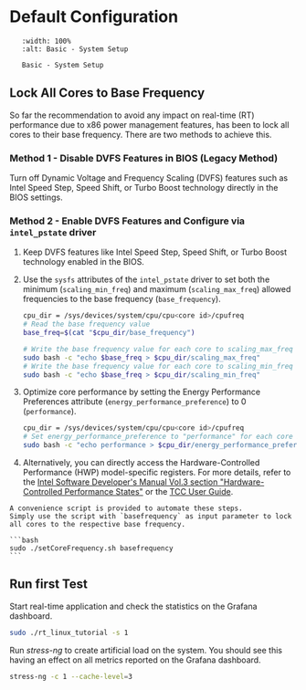 # Default Configuration

```{figure} images/tcc_setup_basic.svg
   :width: 100%
   :alt: Basic - System Setup

   Basic - System Setup
```

## Lock All Cores to Base Frequency

So far the recommendation to avoid any impact on real-time (RT) performance due to x86 power management features, has been to lock all cores to their base frequency. There are two methods to achieve this.

### Method 1 - Disable DVFS Features in BIOS (Legacy Method)
Turn off Dynamic Voltage and Frequency Scaling (DVFS) features such as Intel Speed Step, Speed Shift, or Turbo Boost technology directly in the BIOS settings.

### Method 2 - Enable DVFS Features and Configure via `intel_pstate` driver

1. Keep DVFS features like Intel Speed Step, Speed Shift, or Turbo Boost technology enabled in the BIOS.
    
2. Use the `sysfs` attributes of the `intel_pstate` driver to set both the minimum (`scaling_min_freq`) and maximum (`scaling_max_freq`) allowed frequencies to the base frequency (`base_frequency`).
   ```bash
   cpu_dir = /sys/devices/system/cpu/cpu<core id>/cpufreq
   # Read the base frequency value
   base_freq=$(cat "$cpu_dir/base_frequency")

   # Write the base frequency value for each core to scaling_max_freq
   sudo bash -c "echo $base_freq > $cpu_dir/scaling_max_freq"
   # Write the base frequency value for each core to scaling_min_freq
   sudo bash -c "echo $base_freq > $cpu_dir/scaling_min_freq"
   ```
    
3. Optimize core performance by setting the Energy Performance Preferences attribute (`energy_performance_preference`) to 0 (`performance`).
   ```bash
   cpu_dir = /sys/devices/system/cpu/cpu<core id>/cpufreq
   # Set energy_performance_preference to "performance" for each core by default
   sudo bash -c "echo performance > $cpu_dir/energy_performance_preference"
   ```
    
4. Alternatively, you can directly access the Hardware-Controlled Performance (HWP) model-specific registers. For more details, refer to the [Intel Software Developer's Manual Vol.3 section "Hardware-Controlled Performance States"](https://cdrdv2.intel.com/v1/dl/getContent/671200)  or the [TCC User Guide](https://cdrdv2.intel.com/v1/dl/getContent/831868?explicitVersion=true). 


````{note}
A convenience script is provided to automate these steps.
Simply use the script with `basefrequency` as input parameter to lock all cores to the respective base frequency.

```bash
sudo ./setCoreFrequency.sh basefrequency
```
````

## Run first Test

Start real-time application and check the statistics on the Grafana dashboard. 

```bash
sudo ./rt_linux_tutorial -s 1
```

Run *stress-ng* to create artificial load on the system.
You should see this having an effect on all metrics reported on the Grafana dashboard.

```bash
stress-ng -c 1 --cache-level=3
```